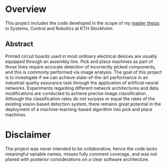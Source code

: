 # Overview
This project includes the code developed in the scope of my [master thesis](http://www.diva-portal.org/smash/get/diva2:1221560/FULLTEXT01.pdf) in Systems, Control and Robotics at KTH Stockholm. 

## Abstract
Printed circuit boards used in most ordinary electrical devices are usually equipped through an assembly line. Pick and place machines as part of those lines require accurate detection of incorrectly picked components, and this is commonly performed via image analysis. The goal of this project is to investigate if we can achieve state-of-the-art performance in an industrial quality assurance task through the application of artificial neural networks. Experiments regarding different network architectures and data modifications are conducted to achieve precise image classification. Although the classification rates do not surpass or equal the rates of the existing vision-based detection system, there remains great potential in the deployment of a machine-learning-based algorithm into pick and place machines.

# Disclaimer
The project was never intended to be collaborative, hence the code lacks meaningful variable names, misses fully comment coverage, and was not planed with posterior considerations on a clear software architecture.
